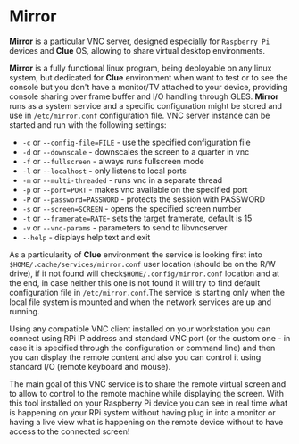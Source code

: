 # Mirror

**Mirror** is a particular VNC server, designed especially for 
`Raspberry Pi` devices and **Clue** OS, allowing to share virtual 
desktop environments.

**Mirror** is a fully functional linux program, being deployable on any 
linux system, but dedicated for **Clue** environment when want to test or 
to see the console but you don't have a monitor/TV attached to your device, 
providing console sharing over frame buffer and I/O handling through GLES. 
**Mirror** runs as a system service and a specific configuration might be 
stored and use in `/etc/mirror.conf` configuration file. VNC server instance 
can be started and run with the following settings:

 - `-c` or `--config-file=FILE` - use the specified configuration file
 - `-d` or `--downscale` - downscales the screen to a quarter in vnc
 - `-f` or `--fullscreen` - always runs fullscreen mode
 - `-l` or `--localhost` - only listens to local ports
 - `-m` or `--multi-threaded` - runs vnc in a separate thread
 - `-p` or `--port=PORT` - makes vnc available on the specified port
 - `-P` or `--password=PASSWORD` - protects the session with PASSWORD
 - `-s` or `--screen=SCREEN` - opens the specified screen number
 - `-t` or `--framerate=RATE`- sets the target framerate, default is 15
 - `-v` or `--vnc-params` - parameters to send to libvncserver
 - `--help` - displays help text and exit

As a particularity of **Clue** environment the service is looking first into
`$HOME/.cache/services/mirror.conf` user location (should be on the R/W drive), 
if it not found will check`$HOME/.config/mirror.conf` location and at the end,
in case neither this one is not found it will try to find default configuration 
file in `/etc/mirror.conf`.The service is starting only when the local file system
is mounted and when the network services are up and running.

Using any compatible VNC client installed on your workstation you can connect 
using RPi IP address and standard VNC port (or the custom one - in case it is 
specified through the configuration or command line) and then you can display 
the remote content and also you can control it using standard I/O (remote 
keyboard and mouse).

The main goal of this VNC service is to share the remote virtual screen and to 
allow to control to the remote machine while displaying the screen. With this 
tool installed on your Raspberry Pi device you can see in real time what is 
happening on your RPi system without having plug in into a monitor or having a 
live view what is happening on the remote device without to have access to the 
connected screen!

